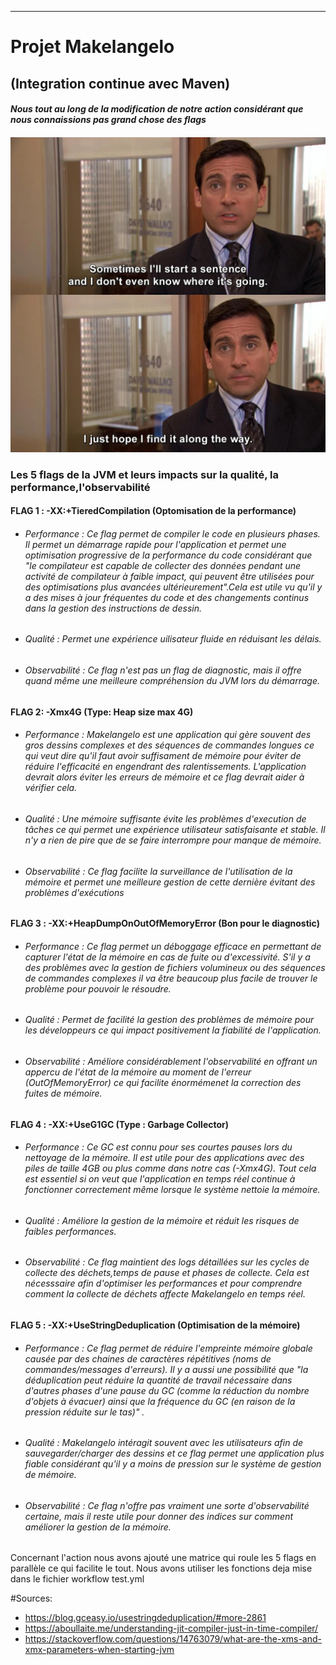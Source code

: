 ******
# Projet Makelangelo 
## (Integration continue avec Maven)



#### *Nous tout au long de la modification de notre action considérant que nous connaissions pas grand chose des flags*
####  ![ Nous tout au long de la modification de notre action](https://github.com/AsmaaZohra/Makelangelo-software/blob/master/michael%20joke.jpeg?raw=true)
### Les 5 flags de la JVM et leurs impacts sur la qualité, la performance,l'observabilité

#### FLAG 1 : -XX:+TieredCompilation (Optomisation de la performance)
- ###### Performance : Ce flag permet de compiler le code en plusieurs phases. Il permet un démarrage rapide pour l'application et permet une optimisation progressive de la performance du code considérant que "le compilateur est capable de collecter des données pendant une activité de compilateur à faible impact, qui peuvent être utilisées pour des optimisations plus avancées ultérieurement".Cela est utile vu qu'il y a des mises à jour fréquentes du code et des changements continus dans la gestion des instructions de dessin.
- ###### Qualité : Permet une expérience uilisateur fluide en réduisant les délais.
- ###### Observabilité : Ce flag n'est pas un flag de diagnostic, mais il offre quand même une meilleure compréhension du JVM lors du démarrage.


#### FLAG 2: -Xmx4G (Type: Heap size max 4G)
- ###### Performance : Makelangelo est une application qui gère souvent des gros dessins complexes et des séquences de commandes longues ce qui veut dire qu'il faut avoir suffisament de mémoire pour éviter de réduire l'efficacité en engendrant des ralentissements. L'application devrait alors éviter les erreurs de mémoire et ce flag devrait aider à vérifier cela. 
- ###### Qualité : Une mémoire suffisante évite les problèmes d'execution de tâches ce qui permet une expérience utilisateur satisfaisante et stable. Il n'y a rien de pire que de se faire interrompre pour manque de mémoire.
- ###### Observabilité : Ce flag facilite la surveillance de l'utilisation de la mémoire et permet une meilleure gestion de cette dernière évitant des problèmes d'exécutions


#### FLAG 3 : -XX:+HeapDumpOnOutOfMemoryError (Bon pour le diagnostic)
- ###### Performance : Ce flag permet un déboggage efficace en permettant de capturer l'état de la mémoire en cas de fuite ou d'excessivité. S'il y a des problèmes avec la gestion de fichiers volumineux ou des séquences de commandes complexes il va être beaucoup plus facile de trouver le problème pour pouvoir le résoudre.
- ###### Qualité : Permet de facilité la gestion des problèmes de mémoire pour les développeurs ce qui impact positivement la fiabilité de l'application.
- ###### Observabilité : Améliore considérablement l'observabilité en offrant un appercu de l'état de la mémoire au moment de l'erreur (OutOfMemoryError) ce qui facilite énormémenet la correction des fuites de mémoire. 


#### FLAG 4 : -XX:+UseG1GC (Type : Garbage Collector)
- ###### Performance : Ce GC est connu pour ses courtes pauses lors du nettoyage de la mémoire. Il est utile pour des applications avec des piles de taille 4GB ou plus comme dans notre cas (-Xmx4G). Tout cela est essentiel si on veut que l'application en temps réel continue à fonctionner correctement même lorsque le système nettoie la mémoire.
- ###### Qualité : Améliore la gestion de la mémoire et réduit les risques de faibles performances.
- ###### Observabilité : Ce flag maintient des logs détaillées sur les cycles de collecte des déchets,temps de pause et phases de collecte. Cela est nécesssaire afin d'optimiser les performances et pour comprendre comment la collecte de déchets affecte Makelangelo en temps réel.

  
#### FLAG 5 : -XX:+UseStringDeduplication (Optimisation de la mémoire)
- ###### Performance : Ce flag permet de réduire l'empreinte mémoire globale causée par des chaines de caractères répétitives (noms de commandes/messages d'erreurs). Il y a aussi une possibilité que "la déduplication peut réduire la quantité de travail nécessaire dans d'autres phases d'une pause du GC (comme la réduction du nombre d'objets à évacuer) ainsi que la fréquence du GC (en raison de la pression réduite sur le tas)" .  
- ###### Qualité : Makelangelo intéragit souvent avec les utilisateurs afin de sauvegarder/charger des dessins et ce flag permet une application plus fiable considérant qu'il y a moins de pression sur le système de gestion de mémoire. 
- ###### Observabilité : Ce flag n'offre pas vraiment une sorte d'observabilité certaine, mais il reste utile pour donner des indices sur comment améliorer la gestion de la mémoire.

Concernant l'action nous avons ajouté une matrice qui roule les 5 flags en parallèle ce qui facilite le tout. Nous avons utiliser les fonctions deja mise dans le fichier workflow test.yml

#Sources:
- https://blog.gceasy.io/usestringdeduplication/#more-2861
- https://aboullaite.me/understanding-jit-compiler-just-in-time-compiler/
- https://stackoverflow.com/questions/14763079/what-are-the-xms-and-xmx-parameters-when-starting-jvm
  



